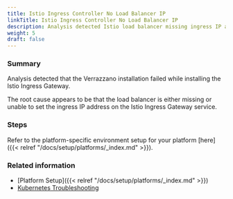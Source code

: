 ```yaml
---
title: Istio Ingress Controller No Load Balancer IP
linkTitle: Istio Ingress Controller No Load Balancer IP
description: Analysis detected Istio load balancer missing ingress IP address
weight: 5
draft: false
---
```


### Summary
Analysis detected that the Verrazzano installation failed while installing the Istio Ingress Gateway.

The root cause appears to be that the load balancer is either missing or unable to set the ingress IP address on the Istio Ingress Gateway service.

### Steps

Refer to the platform-specific environment setup for your platform [here]({{< relref "/docs/setup/platforms/_index.md" >}}).

### Related information
* [Platform Setup]({{< relref "/docs/setup/platforms/_index.md" >}})
* [Kubernetes Troubleshooting](https://kubernetes.io/docs/tasks/debug/)

